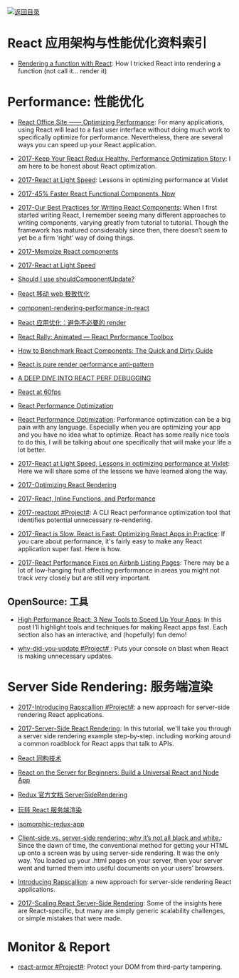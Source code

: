 [![返回目录](https://parg.co/UGo)](https://parg.co/b4z)

# React 应用架构与性能优化资料索引

* [Rendering a function with React](https://parg.co/UEv): How I tricked React into rendering a function (not call it… render it)

# Performance: 性能优化

* [React Office Site —— Optimizing Performance](https://facebook.github.io/react/docs/optimizing-performance.html): For many applications, using React will lead to a fast user interface without doing much work to specifically optimize for performance. Nevertheless, there are several ways you can speed up your React application.

- [2017-Keep Your React Redux Healthy, Performance Optimization Story](https://parg.co/bCn): I am here to be honest about React optimization.

- [2017-React at Light Speed](https://blog.vixlet.com/react-at-light-speed-78cd172a6411): Lessons in optimizing performance at Vixlet

- [2017-45% Faster React Functional Components, Now](https://parg.co/bMa)

- [2017-Our Best Practices for Writing React Components](https://engineering.musefind.com/our-best-practices-for-writing-react-components-dec3eb5c3fc8#.3kin14vrf): When I first started writing React, I remember seeing many different approaches to writing components, varying greatly from tutorial to tutorial. Though the framework has matured considerably since then, there doesn’t seem to yet be a firm ‘right’ way of doing things.

- [2017-Memoize React components](https://github.com/planttheidea/moize)

- [2017-React at Light Speed](http://6me.us/dx5)

- [Should I use shouldComponentUpdate?](http://jamesknelson.com/should-i-use-shouldcomponentupdate/)

- [React 移动 web 极致优化](https://github.com/lcxfs1991/blog/issues/8?f=tt)

* [component-rendering-performance-in-react](https://medium.com/modus-create-front-end-development/component-rendering-performance-in-react-df859b474adc#.rjjvtwgs8)

* [React 应用优化：避免不必要的 render](http://www.broadview.com.cn/article/77)

* [React Rally: Animated — React Performance Toolbox](http://blog.vjeux.com/2015/javascript/react-rally-animated-react-performance-toolbox.html)

* [How to Benchmark React Components: The Quick and Dirty Guide](https://medium.com/code-life/how-to-benchmark-react-components-the-quick-and-dirty-guide-f595baf1014c#.w1t22c86k)

* [React.js pure render performance anti-pattern](https://medium.com/@esamatti/react-js-pure-render-performance-anti-pattern-fb88c101332f#.b9vwbt1jy)

* [A DEEP DIVE INTO REACT PERF DEBUGGING](http://benchling.engineering/deep-dive-react-perf-debugging/)

* [React at 60fps](https://medium.com/@okonetchnikov/react-at-60fps-4e36b8189a4c#.enqkaabwg)

* [React Performance Optimization](https://medium.com/@nesbtesh/react-performance-optimization-28ec5b61fff3#.lx9g6ewdg)

* [React Performance Optimization](http://6me.us/t73W9): Performance optimization can be a big pain with any language. Especially when you are optimizing your app and you have no idea what to optimize. React has some really nice tools to do this, I will be talking about one specifically that will make your life a lot better.
* [2017-React at Light Speed, Lessons in optimizing performance at Vixlet](https://blog.vixlet.com/react-at-light-speed-78cd172a6411): Here we will share some of the lessons we have learned along the way.

* [2017-Optimizing React Rendering](https://flexport.engineering/optimizing-react-rendering-part-1-9634469dca02)

* [2017-React, Inline Functions, and Performance](https://cdb.reacttraining.com/react-inline-functions-and-performance-bdff784f5578)

- [2017-reactopt #Project#](https://github.com/reactopt/reactopt): A CLI React performance optimization tool that identifies potential unnecessary re-rendering.

- [2017-React is Slow, React is Fast: Optimizing React Apps in Practice](https://parg.co/UZq): If you care about performance, it's fairly easy to make any React application super fast. Here is how.

- [2017-React Performance Fixes on Airbnb Listing Pages](https://parg.co/UpT): There may be a lot of low-hanging fruit affecting performance in areas you might not track very closely but are still very important.

## OpenSource: 工具

* [High Performance React: 3 New Tools to Speed Up Your Apps](https://parg.co/b1v): In this post I’ll highlight tools and techniques for making React apps fast. Each section also has an interactive, and (hopefully) fun demo!

* [why-did-you-update #Project# ](https://github.com/garbles/why-did-you-update): Puts your console on blast when React is making unnecessary updates.

# Server Side Rendering: 服务端渲染

* [2017-Introducing Rapscallion #Project#](http://formidable.com/blog/2017/introducing-rapscallion/): a new approach for server-side rendering React applications.

- [2017-Server-Side React Rendering](https://css-tricks.com/server-side-react-rendering/): In this tutorial, we'll take you through a server side rendering example step-by-step. including working around a common roadblock for React apps that talk to APIs.

* [React 同构技术](https://zhuanlan.zhihu.com/p/21492780)

* [React on the Server for Beginners: Build a Universal React and Node App](https://scotch.io/tutorials/react-on-the-server-for-beginners-build-a-universal-react-and-node-app)

* [Redux 官方文档 ServerSideRendering](http://redux.js.org/docs/recipes/ServerRendering.html)

* [玩转 React 服务端渲染](https://blog.coding.net/blog/React-server-rendering)

* [isomorphic-redux-app](https://github.com/caljrimmer/isomorphic-redux-app)

* [Client-side vs. server-side rendering: why it’s not all black and white.](https://medium.freecodecamp.com/what-exactly-is-client-side-rendering-and-hows-it-different-from-server-side-rendering-bd5c786b340d#.n4zils8st): Since the dawn of time, the conventional method for getting your HTML up onto a screen was by using server-side rendering. It was the only way. You loaded up your .html pages on your server, then your server went and turned them into useful documents on your users’ browsers.

* [Introducing Rapscallion](http://formidable.com/blog/2017/introducing-rapscallion/): a new approach for server-side rendering React applications.

* [2017-Scaling React Server-Side Rendering](http://arkwright.github.io/scaling-react-server-side-rendering.html): Some of the insights here are React-specific, but many are simply generic scalability challenges, or simple mistakes that were made.

# Monitor & Report

* [react-armor #Project#](https://github.com/elierotenberg/react-armor): Protect your DOM from third-party tampering.
